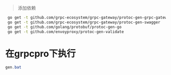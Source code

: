 > 添加依赖
```bash
 go get -t github.com/grpc-ecosystem/grpc-gateway/protoc-gen-grpc-gateway
 go get -t github.com/grpc-ecosystem/grpc-gateway/protoc-gen-swagger
 go get -t github.com/golang/protobuf/protoc-gen-go
 go get -t github.com/envoyproxy/protoc-gen-validate
```

# 在grpcpro下执行
```powershell
gen.bat
```